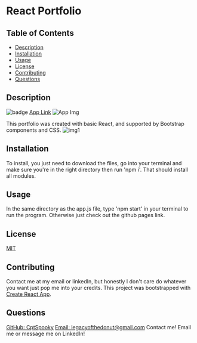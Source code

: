# React Portfolio

 ## Table of Contents
  - [Description](#Description)
  - [Installation](#Installation)
  - [Usage](#Usage)
  - [License](#License)
  - [Contributing](#Contributing)
  - [Questions](#Questions)

  ## Description
  ![badge](https://img.shields.io/badge/License-MIT-yellow.svg)
  [App Link](https://github.com/CptSpooky/EmployeeTracker)
  ![App Img](https://user-images.githubusercontent.com/66426144/98880510-e653be00-2455-11eb-8f51-fab51b3157b4.png)

  This portfolio was created with basic React, and supported by Bootstrap components and CSS. 
  ![img1](https://user-images.githubusercontent.com/66426144/98880560-04212300-2456-11eb-8ac4-25b487f14f64.png) 

  ## Installation
  To install, you just need to download the files, go into your terminal and make sure you're in the right directory then run 'npm i'. That should install all modules. 

  ## Usage
  In the same directory as the app.js file, type 'npm start' in your terminal to run the program. Otherwise just check out the github pages link.

  ## License
  [MIT](https://opensource.org/licenses/MIT)

  ## Contributing
  Contact me at my email or linkedIn, but honestly I don't care do whatever you want just pop me into your credits. 
  This project was bootstrapped with [Create React App](https://github.com/facebook/create-react-app).


  ## Questions
  [GitHub: CptSpooky](https://github.com/CptSpooky)
  [Email: legacyofthedonut@gmail.com](legacyofthedonut@gmail.com)
  Contact me! Email me or message me on LinkedIn!
